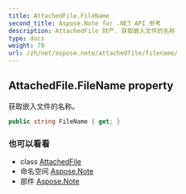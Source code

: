 ```yaml
---
title: AttachedFile.FileName
second_title: Aspose.Note for .NET API 参考
description: AttachedFile 财产. 获取嵌入文件的名称
type: docs
weight: 70
url: /zh/net/aspose.note/attachedfile/filename/
---
```

## AttachedFile.FileName property

获取嵌入文件的名称。

```csharp
public string FileName { get; }
```

### 也可以看看

* class [AttachedFile](../)
* 命名空间 [Aspose.Note](../../attachedfile/)
* 部件 [Aspose.Note](../../../)


